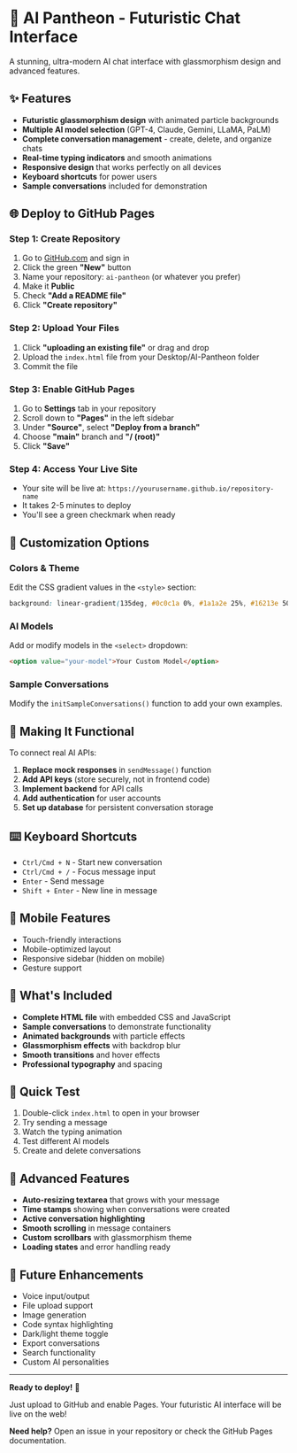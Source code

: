 # 🚀 AI Pantheon - Futuristic Chat Interface

A stunning, ultra-modern AI chat interface with glassmorphism design and advanced features.

## ✨ Features

- **Futuristic glassmorphism design** with animated particle backgrounds
- **Multiple AI model selection** (GPT-4, Claude, Gemini, LLaMA, PaLM)
- **Complete conversation management** - create, delete, and organize chats
- **Real-time typing indicators** and smooth animations
- **Responsive design** that works perfectly on all devices
- **Keyboard shortcuts** for power users
- **Sample conversations** included for demonstration

## 🌐 Deploy to GitHub Pages

### Step 1: Create Repository
1. Go to [GitHub.com](https://github.com) and sign in
2. Click the green **"New"** button
3. Name your repository: `ai-pantheon` (or whatever you prefer)
4. Make it **Public**
5. Check **"Add a README file"**
6. Click **"Create repository"**

### Step 2: Upload Your Files
1. Click **"uploading an existing file"** or drag and drop
2. Upload the `index.html` file from your Desktop/AI-Pantheon folder
3. Commit the file

### Step 3: Enable GitHub Pages
1. Go to **Settings** tab in your repository
2. Scroll down to **"Pages"** in the left sidebar
3. Under **"Source"**, select **"Deploy from a branch"**
4. Choose **"main"** branch and **"/ (root)"**
5. Click **"Save"**

### Step 4: Access Your Live Site
- Your site will be live at: `https://yourusername.github.io/repository-name`
- It takes 2-5 minutes to deploy
- You'll see a green checkmark when ready

## 🎨 Customization Options

### Colors & Theme
Edit the CSS gradient values in the `<style>` section:
```css
background: linear-gradient(135deg, #0c0c1a 0%, #1a1a2e 25%, #16213e 50%, #0f3460 75%, #533483 100%);
```

### AI Models
Add or modify models in the `<select>` dropdown:
```html
<option value="your-model">Your Custom Model</option>
```

### Sample Conversations
Modify the `initSampleConversations()` function to add your own examples.

## 🔧 Making It Functional

To connect real AI APIs:

1. **Replace mock responses** in `sendMessage()` function
2. **Add API keys** (store securely, not in frontend code)
3. **Implement backend** for API calls
4. **Add authentication** for user accounts
5. **Set up database** for persistent conversation storage

## ⌨️ Keyboard Shortcuts

- `Ctrl/Cmd + N` - Start new conversation
- `Ctrl/Cmd + /` - Focus message input
- `Enter` - Send message
- `Shift + Enter` - New line in message

## 📱 Mobile Features

- Touch-friendly interactions
- Mobile-optimized layout
- Responsive sidebar (hidden on mobile)
- Gesture support

## 🎯 What's Included

- **Complete HTML file** with embedded CSS and JavaScript
- **Sample conversations** to demonstrate functionality
- **Animated backgrounds** with particle effects
- **Glassmorphism effects** with backdrop blur
- **Smooth transitions** and hover effects
- **Professional typography** and spacing

## 🚀 Quick Test

1. Double-click `index.html` to open in your browser
2. Try sending a message
3. Watch the typing animation
4. Test different AI models
5. Create and delete conversations

## 🌟 Advanced Features

- **Auto-resizing textarea** that grows with your message
- **Time stamps** showing when conversations were created
- **Active conversation highlighting**
- **Smooth scrolling** in message containers
- **Custom scrollbars** with glassmorphism theme
- **Loading states** and error handling ready

## 🔮 Future Enhancements

- Voice input/output
- File upload support
- Image generation
- Code syntax highlighting
- Dark/light theme toggle
- Export conversations
- Search functionality
- Custom AI personalities

---

**Ready to deploy!** 🎉

Just upload to GitHub and enable Pages. Your futuristic AI interface will be live on the web!

**Need help?** Open an issue in your repository or check the GitHub Pages documentation.